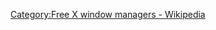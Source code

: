 
[Category:Free X window managers - Wikipedia](https://en.wikipedia.org/wiki/Category:Free_X_window_managers)

